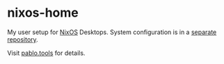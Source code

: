 # nixos-home

My user setup for [NixOS](nixos.org) Desktops.
System configuration is in a [separate repository](https://github.com/pinpox/nixos).

Visit [pablo.tools](https://pablo.tools/blog) for details.
